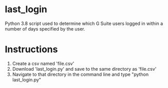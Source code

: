# last_login

Python 3.8 script used to determine which G Suite users logged in within a number of days specified by the user.

# Instructions

1. Create a csv named 'file.csv'
1. Download 'last_login.py' and save to the same directory as 'file.csv'
1. Navigate to that directory in the command line and type "python last_login.py"
